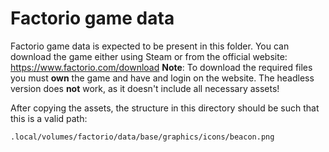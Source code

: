 # Factorio game data

Factorio game data is expected to be present in this folder. You can download the game either using Steam or from the official website: https://www.factorio.com/download
**Note**: To download the required files you must **own** the game and have and login on the website. The headless version does **not** work, as it doesn't include all necessary assets!

After copying the assets, the structure in this directory should be such that this is a valid path:

`.local/volumes/factorio/data/base/graphics/icons/beacon.png`
